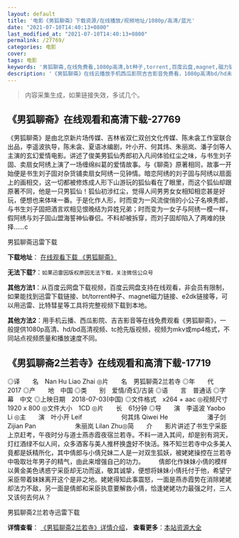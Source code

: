 ```yaml
---
layout: default
title: '电影《男狐聊斋》下载资源/在线播放/视频地址/1080p/高清/蓝光'
date: "2021-07-10T14:40:13+0800"
last_modified_at: "2021-07-10T14:40:13+0800"
permalink: /27769/
categories: 电影
cover:
tags: 电影
keywords: '男狐聊斋,在线免费看,1080p高清,bt种子,torrent,百度云盘,magnet,磁力链,迅雷下载资源'
description: '《男狐聊斋》在线云播放手机西瓜影院吉吉影音免费看，1080p高清bd/hd未删减完整版和tc抢先枪版，mkv/mp4格式，附带bt/torrent种子、magnet/磁力链、百度云盘、网盘资源迅雷下载链接'
---
```


>内容采集生成，如果链接失效，多试几个。


## 《男狐聊斋》在线观看和高清下载-27769

《男狐聊斋》是由北京新片场传媒、吉林省双仁双创文化传媒、陈未衾工作室联合出品，李遥波执导，陈未衾、夏语冰编剧，叶小开、何其炜、朱丽岚、潘子剑等人主演的玄幻爱情电影。讲述了俊美男狐仙秀郎初入凡间体验红尘之味，与书生刘子固、卖扇女阿绣上演了一场缠绵纠葛的爱情故事。与《聊斋》原著相同，故事一开始便是书生刘子固对杂货铺卖扇女阿绣一见钟情。暗恋阿绣的刘子固与阿绣以扇面上的画相交，这一切都被修炼成人形下山游玩的狐仙看在了眼里，而这个狐仙却跟原著不同，他是一只男狐仙！狐仙初涉红尘，觉得人间男男女女相知相恋甚是好玩，便想也来体味一番。于是化作人形，时而变为一风流俊俏的小公子名唤秀郎，与书生刘子固把酒言欢相见恨晚结为异姓兄弟；时而变为一女子与阿绣一模一样，假阿绣与刘子固山盟海誓神仙眷侣。不料却被拆穿，而刘子固却陷入了两难的抉择……c


男狐聊斋迅雷下载

**下载地址**： [在线观看下载 《男狐聊斋》](https://www.993dy.com//vod-detail-id-20673.html) 


**无法下载?**：`如果迅雷因版权原因无法下载，关注微信公众号 `

**其他方法1**：从百度云网盘下载视频，百度云网盘支持在线观看，非会员有限制，如果能找到迅雷下载链接、bt/torrent种子、magnet磁力链接、e2dk链接等，可以用迅雷、比特彗星等工具将完整视频下载到本地。

**其他方法2**：用手机云播、西瓜影院、吉吉影音等在线免费观看《男狐聊斋》，一般提供1080p高清、hd/bd高清视频、tc抢先版视频，视频为mkv或mp4格式，不同站点视频质量和播放速度不同。


## 《男狐聊斋2兰若寺》在线观看和高清下载-17719

◎译　　名　Nan Hu Liao Zhai ◎片　　名　男狐聊斋2兰若寺 ◎年　　代　2017 ◎产　　地　中国 ◎类　　别　爱情/奇幻/古装 ◎语　　言　普通话 ◎字　　幕　中文 ◎上映日期　2018-07-03(中国) ◎文件格式　x264 + aac ◎视频尺寸　1920 x 800 ◎文件大小　1CD ◎片　　长　61分钟 ◎导　　演　李遥波 Yaobo Li ◎主　　演　叶小开 Leif 　　　　　　何其炜 Qiwei He 　　　　　　潘子剑 Zijian Pan 　　　　　　朱丽岚 Lilan Zhu◎简　　介　　影片讲述了书生宁采臣上京赶考，午夜时分与道士燕赤霞夜宿兰若寺。不料一进入其间，却是别有洞天，灯红酒绿不似人间，众多酒客与美人推杯换盏好不快活。殊不知兰若寺中众多美人竟都是妖精所化，其中倩郎与小倩兄妹二人是一对双生狐妖，被姥姥操控在兰若寺中吸取壮年男子的精气，由此来增强自己的功力。 　　倩郎化作妹妹小倩的模样以黄金美色诱惑宁采臣却无功而返，敬其诚挚，便想将妹妹小倩托付于他，希望宁采臣带着妹妹离开这个是非之地。姥姥得知此事震怒，一面是燕赤霞势在消除姥姥却法力不敌，另一面是倩郎和采臣执意要解救小倩，恰逢姥姥功力最强之时，三人又该何去何从？


男狐聊斋2兰若寺迅雷下载

**详情查看**： [《男狐聊斋2兰若寺》详情介绍](/movie/17719/)， **查看更多**：[本站资源大全](/movie/t/all/)


